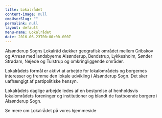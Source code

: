 ```yaml
---
title: Lokalrådet
content-image: null
cmsUserSlug: ""
permalink: null
layout: default
menu-name: Lokalrådet
date: 2016-06-23T00:00:00.000Z
---
```


Alsønderup Sogns Lokalråd dækker geografisk området mellem Gribskov og Arresø med landsbyerne Alsønderup, Bendstrup, Lykkesholm, Sønder Strødam, Nejede og Tulstrup og omkringliggende områder.

Lokalrådets formål er aktivt at arbejde for lokalområdets og borgernes interesser og fremme den lokale udvikling i Alsønderup Sogn. Det sker uafhængigt af partipolitiske hensyn.

Lokalrådets daglige arbejde ledes af en bestyrelse af henholdsvis lokalområdets foreninger og institutioner og blandt de fastboende borgere i Alsønderup Sogn.

Se mere om Lokalrådet på vores hjemmeside 